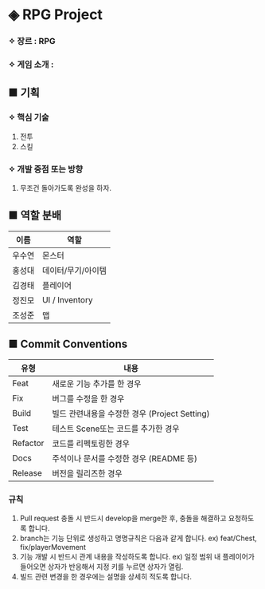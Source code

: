 # ◈ RPG Project


### ✧ 장르 : RPG
### ✧ 게임 소개 :


## ■ 기획

### ✧ 핵심 기술
1. 전투
2. 스킬

### ✧ 개발 중점 또는 방향
1. 무조건 돌아가도록 완성을 하자.


## ■ 역할 분배
|이름|역할|
|-|-|
|우수연|몬스터|
|홍성대|데이터/무기/아이템|
|김경태|플레이어|
|정진모|UI / Inventory |
|조성준|맵|

## ■ Commit Conventions

|유형|내용|
|-|-|
|Feat|새로운 기능 추가를 한 경우|
|Fix|버그를 수정을 한 경우|
|Build|빌드 관련내용을 수정한 경우 (Project Setting)|
|Test|테스트 Scene또는 코드를 추가한 경우|
|Refactor|코드를 리펙토링한 경우|
|Docs|주석이나 문서를 수정한 경우 (README 등)|
|Release|버전을 릴리즈한 경우|

### 규칙

1. Pull request 충돌 시 반드시 develop을 merge한 후, 충돌을 해결하고 요청하도록 합니다.
2. branch는 기능 단위로 생성하고 명명규칙은 다음과 같게 합니다. ex) feat/Chest, fix/playerMovement
3. 기능 개발 시 반드시 관계 내용을 작성하도록 합니다. ex) 일정 범위 내 플레이어가 들어오면 상자가 반응해서 지정 키를 누르면 상자가 열림.
4. 빌드 관련 변경을 한 경우에는 설명을 상세히 적도록 합니다.
